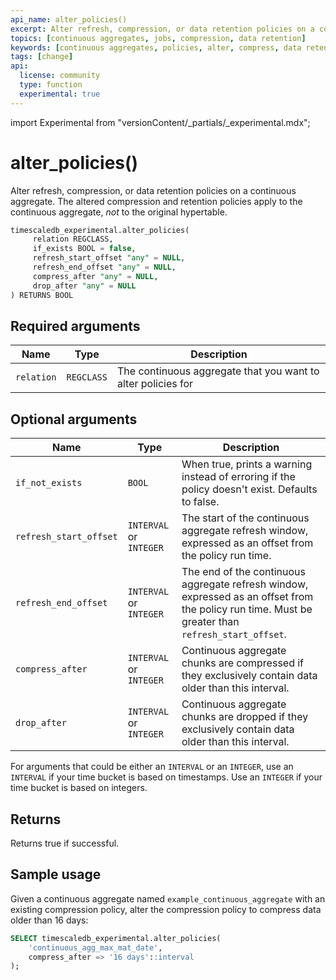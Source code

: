 ```yaml
---
api_name: alter_policies()
excerpt: Alter refresh, compression, or data retention policies on a continuous aggregate
topics: [continuous aggregates, jobs, compression, data retention]
keywords: [continuous aggregates, policies, alter, compress, data retention]
tags: [change]
api:
  license: community
  type: function
  experimental: true
---
```


import Experimental from "versionContent/_partials/_experimental.mdx";

<!-- markdownlint-disable-next-line line-length -->
# alter_policies() <Tag type="community" content="Community" /><Tag type="experimental" content="Experimental" />

Alter refresh, compression, or data retention policies on a continuous
aggregate. The altered compression and retention policies apply to the
continuous aggregate, _not_ to the original hypertable.

```sql
timescaledb_experimental.alter_policies(
     relation REGCLASS,
     if_exists BOOL = false,
     refresh_start_offset "any" = NULL,
     refresh_end_offset "any" = NULL,
     compress_after "any" = NULL,
     drop_after "any" = NULL
) RETURNS BOOL
```

<Experimental />

## Required arguments

|Name|Type|Description|
|-|-|-|
|`relation`|`REGCLASS`|The continuous aggregate that you want to alter policies for|

## Optional arguments

|Name|Type|Description|
|-|-|-|
|`if_not_exists`|`BOOL`|When true, prints a warning instead of erroring if the policy doesn't exist. Defaults to false.|
|`refresh_start_offset`|`INTERVAL` or `INTEGER`|The start of the continuous aggregate refresh window, expressed as an offset from the policy run time.|
|`refresh_end_offset`|`INTERVAL` or `INTEGER`|The end of the continuous aggregate refresh window, expressed as an offset from the policy run time. Must be greater than `refresh_start_offset`.|
|`compress_after`|`INTERVAL` or `INTEGER`|Continuous aggregate chunks are compressed if they exclusively contain data older than this interval.|
|`drop_after`|`INTERVAL` or `INTEGER`|Continuous aggregate chunks are dropped if they exclusively contain data older than this interval.|

For arguments that could be either an `INTERVAL` or an `INTEGER`, use an
`INTERVAL` if your time bucket is based on timestamps. Use an `INTEGER` if your
time bucket is based on integers.

## Returns

Returns true if successful.

## Sample usage

Given a continuous aggregate named `example_continuous_aggregate` with an
existing compression policy, alter the compression policy to compress data older
than 16 days:

```sql
SELECT timescaledb_experimental.alter_policies(
    'continuous_agg_max_mat_date',
    compress_after => '16 days'::interval
);
```
